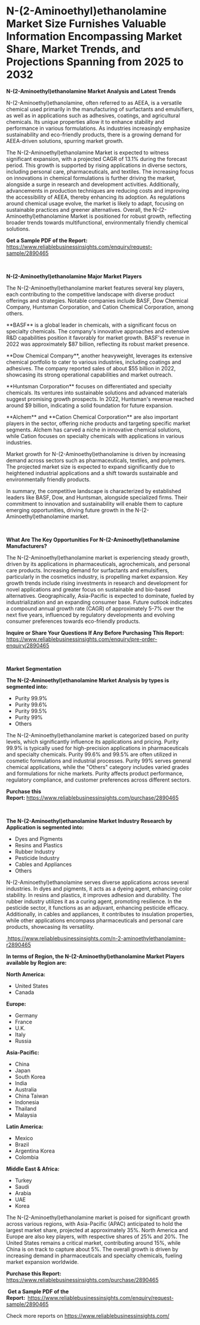 <p><h1>N-(2-Aminoethyl)ethanolamine Market Size Furnishes Valuable Information Encompassing Market Share, Market Trends, and Projections Spanning from 2025 to 2032</h1></p><p><strong>N-(2-Aminoethyl)ethanolamine Market Analysis and Latest Trends</strong></p>
<p><p>N-(2-Aminoethyl)ethanolamine, often referred to as AEEA, is a versatile chemical used primarily in the manufacturing of surfactants and emulsifiers, as well as in applications such as adhesives, coatings, and agricultural chemicals. Its unique properties allow it to enhance stability and performance in various formulations. As industries increasingly emphasize sustainability and eco-friendly products, there is a growing demand for AEEA-driven solutions, spurring market growth.</p><p>The N-(2-Aminoethyl)ethanolamine Market is expected to witness significant expansion, with a projected CAGR of 13.1% during the forecast period. This growth is supported by rising applications in diverse sectors, including personal care, pharmaceuticals, and textiles. The increasing focus on innovations in chemical formulations is further driving the market, alongside a surge in research and development activities. Additionally, advancements in production techniques are reducing costs and improving the accessibility of AEEA, thereby enhancing its adoption. As regulations around chemical usage evolve, the market is likely to adapt, focusing on sustainable practices and greener alternatives. Overall, the N-(2-Aminoethyl)ethanolamine Market is positioned for robust growth, reflecting broader trends towards multifunctional, environmentally friendly chemical solutions.</p></p>
<p><strong>Get a Sample PDF of the Report:&nbsp;</strong> <a href="https://www.reliablebusinessinsights.com/enquiry/request-sample/2890465?utm_campaign=2247&utm_medium=2&utm_source=Github&utm_content=ia&utm_term=14032025&utm_id=n-2-aminoethylethanolamine">https://www.reliablebusinessinsights.com/enquiry/request-sample/2890465</a></p>
<p>&nbsp;</p>
<p><strong>N-(2-Aminoethyl)ethanolamine Major Market Players</strong></p>
<p><p>The N-(2-Aminoethyl)ethanolamine market features several key players, each contributing to the competitive landscape with diverse product offerings and strategies. Notable companies include BASF, Dow Chemical Company, Huntsman Corporation, and Cation Chemical Corporation, among others. </p><p>**BASF** is a global leader in chemicals, with a significant focus on specialty chemicals. The company's innovative approaches and extensive R&D capabilities position it favorably for market growth. BASF's revenue in 2022 was approximately $87 billion, reflecting its robust market presence.</p><p>**Dow Chemical Company**, another heavyweight, leverages its extensive chemical portfolio to cater to various industries, including coatings and adhesives. The company reported sales of about $55 billion in 2022, showcasing its strong operational capabilities and market outreach.</p><p>**Huntsman Corporation** focuses on differentiated and specialty chemicals. Its ventures into sustainable solutions and advanced materials suggest promising growth prospects. In 2022, Huntsman's revenue reached around $9 billion, indicating a solid foundation for future expansion.</p><p>**Alchem** and **Cation Chemical Corporation** are also important players in the sector, offering niche products and targeting specific market segments. Alchem has carved a niche in innovative chemical solutions, while Cation focuses on specialty chemicals with applications in various industries.</p><p>Market growth for N-(2-Aminoethyl)ethanolamine is driven by increasing demand across sectors such as pharmaceuticals, textiles, and polymers. The projected market size is expected to expand significantly due to heightened industrial applications and a shift towards sustainable and environmentally friendly products.</p><p>In summary, the competitive landscape is characterized by established leaders like BASF, Dow, and Huntsman, alongside specialized firms. Their commitment to innovation and sustainability will enable them to capture emerging opportunities, driving future growth in the N-(2-Aminoethyl)ethanolamine market.</p></p>
<p>&nbsp;</p>
<p><strong>What Are The Key Opportunities For N-(2-Aminoethyl)ethanolamine Manufacturers?</strong></p>
<p><p>The N-(2-Aminoethyl)ethanolamine market is experiencing steady growth, driven by its applications in pharmaceuticals, agrochemicals, and personal care products. Increasing demand for surfactants and emulsifiers, particularly in the cosmetics industry, is propelling market expansion. Key growth trends include rising investments in research and development for novel applications and greater focus on sustainable and bio-based alternatives. Geographically, Asia-Pacific is expected to dominate, fueled by industrialization and an expanding consumer base. Future outlook indicates a compound annual growth rate (CAGR) of approximately 5-7% over the next five years, influenced by regulatory developments and evolving consumer preferences towards eco-friendly products.</p></p>
<p><strong>Inquire or Share Your Questions If Any Before Purchasing This Report:</strong> <a href="https://www.reliablebusinessinsights.com/enquiry/pre-order-enquiry/2890465?utm_campaign=2247&utm_medium=2&utm_source=Github&utm_content=ia&utm_term=14032025&utm_id=n-2-aminoethylethanolamine">https://www.reliablebusinessinsights.com/enquiry/pre-order-enquiry/2890465</a></p>
<p>&nbsp;</p>
<p><strong>Market Segmentation</strong></p>
<p><strong>The N-(2-Aminoethyl)ethanolamine Market Analysis by types is segmented into:</strong></p>
<p><ul><li>Purity 99.9%</li><li>Purity 99.6%</li><li>Purity 99.5%</li><li>Purity 99%</li><li>Others</li></ul></p>
<p><p>The N-(2-Aminoethyl)ethanolamine market is categorized based on purity levels, which significantly influence its applications and pricing. Purity 99.9% is typically used for high-precision applications in pharmaceuticals and specialty chemicals. Purity 99.6% and 99.5% are often utilized in cosmetic formulations and industrial processes. Purity 99% serves general chemical applications, while the "Others" category includes varied grades and formulations for niche markets. Purity affects product performance, regulatory compliance, and customer preferences across different sectors.</p></p>
<p><strong>Purchase this Report:&nbsp;</strong><a href="https://www.reliablebusinessinsights.com/purchase/2890465?utm_campaign=2247&utm_medium=2&utm_source=Github&utm_content=ia&utm_term=14032025&utm_id=n-2-aminoethylethanolamine">https://www.reliablebusinessinsights.com/purchase/2890465</a></p>
<p>&nbsp;</p>
<p><strong>The N-(2-Aminoethyl)ethanolamine Market Industry Research by Application is segmented into:</strong></p>
<p><ul><li>Dyes and Pigments</li><li>Resins and Plastics</li><li>Rubber Industry</li><li>Pesticide Industry</li><li>Cables and Appliances</li><li>Others</li></ul></p>
<p><p>N-(2-Aminoethyl)ethanolamine serves diverse applications across several industries. In dyes and pigments, it acts as a dyeing agent, enhancing color stability. In resins and plastics, it improves adhesion and durability. The rubber industry utilizes it as a curing agent, promoting resilience. In the pesticide sector, it functions as an adjuvant, enhancing pesticide efficacy. Additionally, in cables and appliances, it contributes to insulation properties, while other applications encompass pharmaceuticals and personal care products, showcasing its versatility.</p></p>
<p><a href="https://www.reliablebusinessinsights.com/n-2-aminoethylethanolamine-r2890465?utm_campaign=2247&utm_medium=2&utm_source=Github&utm_content=ia&utm_term=14032025&utm_id=n-2-aminoethylethanolamine">&nbsp;https://www.reliablebusinessinsights.com/n-2-aminoethylethanolamine-r2890465</a></p>
<p><strong>In terms of Region, the N-(2-Aminoethyl)ethanolamine Market Players available by Region are:</strong></p>
<p>
    <p> <strong> North America: </strong>
        <ul>
            <li>United States</li>
            <li>Canada</li>
        </ul>
        </p> 
    <p> <strong> Europe: </strong>
        <ul>
            <li>Germany</li>
            <li>France</li>
            <li>U.K.</li>
            <li>Italy</li>
            <li>Russia</li>
        </ul>
        </p> 
    <p> <strong> Asia-Pacific: </strong>
        <ul>
            <li>China</li>
            <li>Japan</li>
            <li>South Korea</li>
            <li>India</li>
            <li>Australia</li>
            <li>China Taiwan</li>
            <li>Indonesia</li>
            <li>Thailand</li>
            <li>Malaysia</li>
        </ul>
        </p> 
    <p> <strong> Latin America: </strong>
        <ul>
            <li>Mexico</li>
            <li>Brazil</li>
            <li>Argentina Korea</li>
            <li>Colombia</li>
        </ul>
        </p> 
    <p> <strong> Middle East & Africa: </strong>
        <ul>
            <li>Turkey</li>
            <li>Saudi</li>
            <li>Arabia</li>
            <li>UAE</li>
            <li>Korea</li>
        </ul>
    </p>
    </p>
<p><p>The N-(2-Aminoethyl)ethanolamine market is poised for significant growth across various regions, with Asia-Pacific (APAC) anticipated to hold the largest market share, projected at approximately 35%. North America and Europe are also key players, with respective shares of 25% and 20%. The United States remains a critical market, contributing around 15%, while China is on track to capture about 5%. The overall growth is driven by increasing demand in pharmaceuticals and specialty chemicals, fueling market expansion worldwide.</p></p>
<p><strong>Purchase this Report: </strong><a href="https://www.reliablebusinessinsights.com/purchase/2890465?utm_campaign=2247&utm_medium=2&utm_source=Github&utm_content=ia&utm_term=14032025&utm_id=n-2-aminoethylethanolamine">https://www.reliablebusinessinsights.com/purchase/2890465</a></p>
<p>&nbsp;<strong>Get a Sample PDF of the Report:&nbsp;&nbsp;</strong><a href="https://www.reliablebusinessinsights.com/enquiry/request-sample/2890465?utm_campaign=2247&utm_medium=2&utm_source=Github&utm_content=ia&utm_term=14032025&utm_id=n-2-aminoethylethanolamine">https://www.reliablebusinessinsights.com/enquiry/request-sample/2890465</a></p>
<p><strong></strong></p>
<p>Check more reports on <a href="https://www.reliablebusinessinsights.com/?utm_campaign=2247&utm_medium=2&utm_source=Github&utm_content=ia&utm_term=14032025&utm_id=n-2-aminoethylethanolamine">https://www.reliablebusinessinsights.com/</a></p>